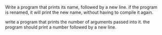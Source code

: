 Write a program that prints its name, followed by a new line.
if the program is renamed, it will print the new name, without having to compile it again.


write a program that prints the number of arguments passed into it.
the program should print a number followed by a new line.

